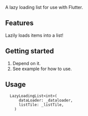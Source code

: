 A lazy loading list for use with Flutter.

## Features

Lazily loads items into a list!

## Getting started
1. Depend on it.
2. See example for how to use.

## Usage

```
  LazyLoadingList<int>(
      dataLoader: _dataloader,
      listTile: _listTile,
    )
```
